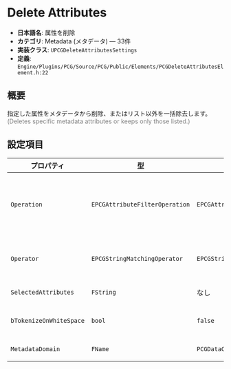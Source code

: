 # Delete Attributes

- **日本語名**: 属性を削除
- **カテゴリ**: Metadata (メタデータ) — 33件
- **実装クラス**: `UPCGDeleteAttributesSettings`
- **定義**: `Engine/Plugins/PCG/Source/PCG/Public/Elements/PCGDeleteAttributesElement.h:22`

## 概要

指定した属性をメタデータから削除、またはリスト以外を一括除去します。<br><span style='color:gray'>(Deletes specific metadata attributes or keeps only those listed.)</span>

## 設定項目


| プロパティ | 型 | 初期値 | 説明 |
| --- | --- | --- | --- |
| `Operation` | `EPCGAttributeFilterOperation` | `EPCGAttributeFilterOperation::KeepSelectedAttributes` | 指定した属性を保持するのか削除するのかを切り替えます（新規ノードでは既定が DeleteSelected）。 |
| `Operator` | `EPCGStringMatchingOperator` | `EPCGStringMatchingOperator::Equal` | 属性名を比較する際のマッチング条件（等価、前方一致など）。 |
| `SelectedAttributes` | `FString` | なし | 対象属性名のカンマ区切りリスト。 |
| `bTokenizeOnWhiteSpace` | `bool` | `false` | 属性名の区切りとして空白を解釈するか。 |
| `MetadataDomain` | `FName` | `PCGDataConstants::DefaultDomainName` | 操作対象のメタデータドメイン。 |
